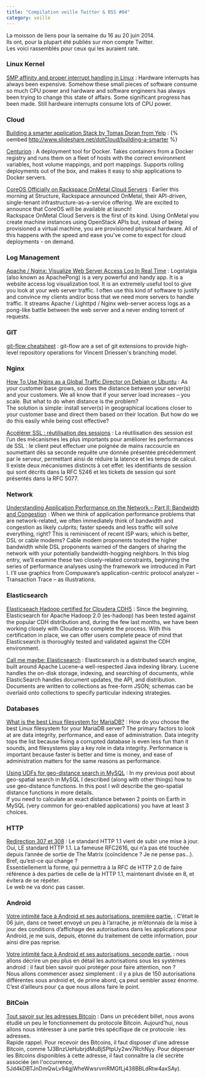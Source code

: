 ```yaml
---
title: "Compilation veille Twitter & RSS #04"
category: veille
---
```


La moisson de liens pour la semaine du 16 au 20 juin 2014.  
Ils ont, pour la plupart été publiés sur mon compte Twitter.  
Les voici rassemblés pour ceux qui les auraient raté.

### Linux Kernel

[SMP affinity and proper interrupt handling in Linux](http://www.alexonlinux.com/smp-affinity-and-proper-interrupt-handling-in-linux)
:  Hardware interrupts has always been expensive. Somehow these small pieces of software consume so much CPU power and hardware and software engineers has always been trying to change this state of affairs. Some significant progress has been made. Still hardware interrupts consume lots of CPU power.

### Cloud

[Building a smarter application Stack by Tomas Doran from Yelp](http://www.slideshare.net/dotCloud/building-a-smarter)
:  {% oembed http://www.slideshare.net/dotCloud/building-a-smarter %}

[Centurion](https://github.com/newrelic/centurion)
:  A deployment tool for Docker. Takes containers from a Docker registry and runs them on a fleet of hosts with the correct environment variables, host volume mappings, and port mappings. Supports rolling deployments out of the box, and makes it easy to ship applications to Docker servers.

[CoreOS Officially on Rackspace OnMetal Cloud Servers](http://coreos.com/blog/coreos-on-rackspace-onmetal-cloud-servers/)
:  Earlier this morning at Structure, Rackspace announced OnMetal, their API-driven, single-tenant infrastructure-as-a-service offering. We are excited to announce that CoreOS will be available at launch!  
Rackspace OnMetal Cloud Servers is the first of its kind. Using OnMetal you create machine instances using OpenStack APIs but, instead of being provisioned a virtual machine, you are provisioned physical hardware. All of this happens with the speed and ease you’ve come to expect for cloud deployments - on demand.

### Log Management

[Apache / Nginx: Visualize Web Server Access Log In Real Time](http://www.cyberciti.biz/open-source/use-logstalgia-apachepong-as-website-access-log-realtime-visualization-tool/)
:  Logstalgia (also known as ApachePong) is a very powerful and handy app. It is a website access log visualization tool. It is an extremely useful tool to give you look at your web server traffic. I often use this kind of software to justify and convince my clients and/or boss that we need more servers to handle traffic. It streams Apache / Lighttpd / Nginx web-server access logs as a pong-like battle between the web server and a never ending torrent of requests.

### GIT

[git-flow cheatsheet](http://danielkummer.github.io/git-flow-cheatsheet/)
:  git-flow are a set of git extensions to provide high-level repository operations for Vincent Driessen's branching model.

### Nginx

[How To Use Nginx as a Global Traffic Director on Debian or Ubuntu](https://www.digitalocean.com/community/tutorials/how-to-use-nginx-as-a-global-traffic-director-on-debian-or-ubuntu)
:  As your customer base grows, so does the distance between your server(s) and your customers. We all know that if your server load increases – you scale. But what to do when distance is the problem?  
The solution is simple: install server(s) in geographical locations closer to your customer base and direct them based on their location. But how do we do this easily while being cost effective? 

[Accélérer SSL : réutilisation des sessions](http://vincent.bernat.im/fr/blog/2011-sessions-ssl-rfc5077.html)
:  La réutilisation des session est l’un des mécanismes les plus importants pour améliorer les performances de SSL : le client peut effectuer une poignée de mains raccourcie en soumettant dès sa seconde requête une donnée présentée précédemment par le serveur, permettant ainsi de réduire la latence et les temps de calcul. Il existe deux mécanismes distincts à cet effet: les identifiants de session qui sont décrits dans la RFC 5246 et les tickets de session qui sont présentés dans la RFC 5077.

### Network

[Understanding Application Performance on the Network – Part II: Bandwidth and Congestion](http://apmblog.compuware.com/2014/06/19/understanding-application-performance-on-the-network-bandwidth-and-congestion/)
:  When we think of application performance problems that are network-related, we often immediately think of bandwidth and congestion as likely culprits; faster speeds and less traffic will solve everything, right? This is reminiscent of recent ISP wars; which is better, DSL or cable modems? Cable modem proponents touted the higher bandwidth while DSL proponents warned of the dangers of sharing the network with your potentially bandwidth-hogging neighbors. In this blog entry, we’ll examine these two closely-related constraints, beginning the series of performance analyses using the framework we introduced in Part I. I’ll use graphics from Compuware’s application-centric protocol analyzer – Transaction Trace – as illustrations.

### Elasticsearch

[Elasticseach Hadoop certified for Cloudera CDH5](http://www.elasticsearch.org/blog/elasticseach-hadoop-certified-cloudera-cdh5/)
:  Since the beginning, Elasticsearch for Apache Hadoop 2.0 (es-hadoop) has been tested against the popular CDH distribution and, during the few last months, we have been working closely with Cloudera to complete the process. With this certification in place, we can offer users complete peace of mind that Elasticsearch is thoroughly tested and validated against the CDH environment.

[Call me maybe: Elasticsearch](http://aphyr.com/posts/317-call-me-maybe-elasticsearch)
:  Elasticsearch is a distributed search engine, built around Apache Lucene–a well-respected Java indexing library. Lucene handles the on-disk storage, indexing, and searching of documents, while ElasticSearch handles document updates, the API, and distribution. Documents are written to collections as free-form JSON; schemas can be overlaid onto collections to specify particular indexing strategies.

### Databases

[What is the best Linux filesystem for MariaDB?](https://mariadb.com/blog/what-best-linux-filesystem-mariadb)
:  How do you choose the best Linux filesystem for your MariaDB server? The primary factors to look at are data integrity, performance, and ease of administration. Data integrity tops the list because fixing a corrupted database is even less fun than it sounds, and filesystems play a key role in data integrity. Performance is important because faster is better and time is money, and ease of administration matters for the same reasons as performance.

[Using UDFs for geo-distance search in MySQL](http://www.mysqlperformanceblog.com/2014/06/19/using-udfs-for-geo-distance-search-in-mysql/)
:  In my previous post about geo-spatial search in MySQL I described (along with other things) how to use geo-distance functions. In this post I will describe the geo-spatial distance functions in more details.  
If you need to calculate an exact distance between 2 points on Earth in MySQL (very common for geo-enabled applications) you have at least 3 choices.

### HTTP

[Redirection 307 et 308](http://sametmax.com/redirection-307-et-308/)
:  Le standard HTTP 1.1 vient de subir une mise à jour.  
Oui, LE standard HTTP 1.1. La fameuse RFC2616, qui n’a pas été touchée depuis l’année de sortie de The Matrix (coïncidence ? Je ne pense pas…).  
Bref, qu’est-ce qui change ?  
Essentiellement la forme, qui permettra à la RFC de HTTP 2.0 de faire référence à des parties de celle de la HTTP 1.1, maintenant divisée en 8, et évitera de se répéter.  
Le web ne va donc pas casser.

### Android

[Votre intimité face à Android et ses autorisations, première partie.](http://pixellibre.net/2014/06/votre-intimite-face-a-android-et-ses-autorisations/)
:  C’était le 06 juin, dans ce tweet envoyé un peu à l’arrache, je m’étonnais de la mise à jour des conditions d’affichage des autorisations dans les applications pour Android, je me suis, depuis, étonné du traitement de cette information, pour ainsi dire pas reprise.

[Votre intimité face à Android et ses autorisations, seconde partie.](http://pixellibre.net/2014/06/votre-intimite-face-a-android-et-ses-autorisations-seconde-partie/)
:  nous allons décrire un peu plus en détail les autorisations sous les systèmes android : il faut bien savoir quoi protéger pour faire attention, non ?  
Nous allons commencer assez simplement : il y a plus de 150 autorisations différentes sous android et, de prime abord, ça peut sembler assez énorme. C’est d’ailleurs pour ça que nous allons faire le point.

### BitCoin

[Tout savoir sur les adresses Bitcoin](http://www.miximum.fr/tout-savoir-sur-les-adresses-bitcoin.html)
:  Dans un précédent billet, nous avons étudié un peu le fonctionnement du protocole Bitcoin. Aujourd'hui, nous allons nous intéresser à une partie très spécifique de ce protocole : les adresses.  
Rapide rappel. Pour recevoir des Bitcoins, il faut disposer d'une adresse Bitcoin, comme 1J3BnzUeHubrjdMuBjSPtpUy2wv7RchNyy. Pour dépenser les Bitcoins disponibles à cette adresse, il faut connaître la clé secrète associée (en l'occurrence, 5Jd4kDBTJnDmQwLv94gjWheWwsrvmRMGfLj438BBLdRtw4axSAy).
